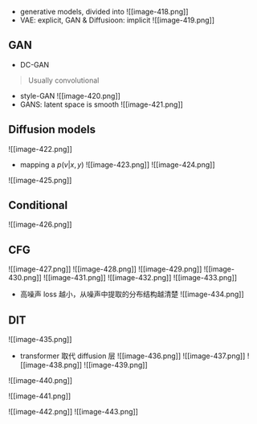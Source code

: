 * generative models, divided into
![[image-418.png]]
* VAE: explicit, GAN & Diffusioon: implicit
![[image-419.png]]

## GAN
* DC-GAN
> Usually convolutional
* style-GAN
![[image-420.png]]
* GANS: latent space is smooth
![[image-421.png]]

## Diffusion models
![[image-422.png]]
* mapping a $p (v|x, y)$
![[image-423.png]]
![[image-424.png]]

![[image-425.png]]

## Conditional
![[image-426.png]]

## CFG
![[image-427.png]]
![[image-428.png]]
![[image-429.png]]
![[image-430.png]]
![[image-431.png]]
![[image-432.png]]
![[image-433.png]]
* 高噪声 loss 越小，从噪声中提取的分布结构越清楚
![[image-434.png]]

## DIT
![[image-435.png]]
* transformer 取代 diffusion 层
![[image-436.png]]
![[image-437.png]]
![[image-438.png]]
![[image-439.png]]

![[image-440.png]]

![[image-441.png]]

![[image-442.png]]
![[image-443.png]]
